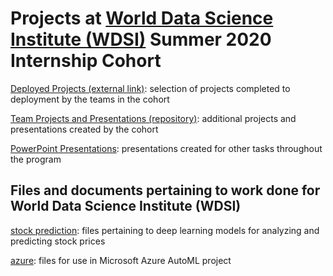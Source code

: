 # Projects at [World Data Science Institute (WDSI)](https://worlddatascience.tech) Summer 2020 Internship Cohort
[Deployed Projects (external link)](https://worlddatascience.tech/projects): selection of projects completed to deployment by the teams in the cohort

[Team Projects and Presentations (repository)](https://github.com/Worlddatascience/DataScienceCohort): additional projects and presentations created by the cohort

[PowerPoint Presentations](presentations): presentations created for other tasks throughout the program


## Files and documents pertaining to work done for World Data Science Institute (WDSI)
[stock prediction](stock%20prediction): files pertaining to deep learning models for analyzing and predicting stock prices

[azure](azure): files for use in Microsoft Azure AutoML project
